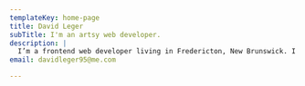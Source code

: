 ```yaml
---
templateKey: home-page
title: David Leger
subTitle: I'm an artsy web developer.
description: |
  I’m a frontend web developer living in Fredericton, New Brunswick. I currently work at <a href="https://www.cvent.com" target="_blank" rel="noopener noreferrer">Cvent</a> as a UI Developer. Check out my social media or shoot me an email!
email: davidleger95@me.com

---
```

